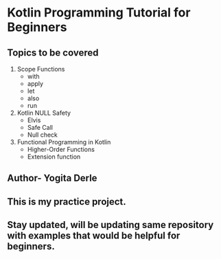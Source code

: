 # Kotlin Programming Tutorial for Beginners 
## Topics to be covered
1. Scope Functions
   - with
   - apply
   - let
   - also
   - run
2. Kotlin NULL Safety
   - Elvis
   - Safe Call
   - Null check
3. Functional Programming in Kotlin   
   - Higher-Order Functions
   - Extension function
   
## Author- Yogita Derle
## This is my practice project.
## Stay updated, will be updating same repository with examples that would be helpful for beginners.
   

